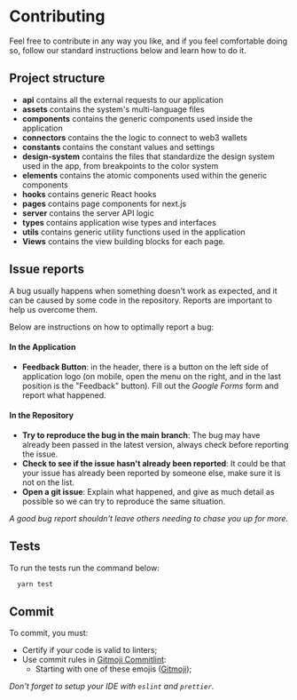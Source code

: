 # Contributing

Feel free to contribute in any way you like, and if you feel comfortable doing so, follow our standard instructions below and learn how to do it.

## Project structure

- **api** contains all the external requests to our application
- **assets** contains the system's multi-language files
- **components** contains the generic components used inside the application
- **connectors** contains the the logic to connect to web3 wallets
- **constants** contains the constant values and settings
- **design-system** contains the files that standardize the design system used in the app, from breakpoints to the color system
- **elements** contains the atomic components used within the generic components
- **hooks** contains generic React hooks
- **pages** contains page components for next.js
- **server** contains the server API logic
- **types** contains application wise types and interfaces
- **utils** contains generic utility functions used in the application
- **Views** contains the view building blocks for each page.

## Issue reports

A bug usually happens when something doesn't work as expected, and it can be caused by some code in the repository. Reports are important to help us overcome them.

Below are instructions on how to optimally report a bug:

#### In the Application

- **Feedback Button**: in the header, there is a button on the left side of application logo (on mobile, open the menu on the right, and in the last position is the "Feedback" button). Fill out the _Google Forms_ form and report what happened.

#### In the Repository

- **Try to reproduce the bug in the main branch**: The bug may have already been passed in the latest version, always check before reporting the issue.
- **Check to see if the issue hasn't already been reported**: It could be that your issue has already been reported by someone else, make sure it is not on the list.
- **Open a git issue**: Explain what happened, and give as much detail as possible so we can try to reproduce the same situation.

_A good bug report shouldn't leave others needing to chase you up for more._

## Tests

To run the tests run the command below:

```bash
  yarn test
```

## Commit

To commit, you must:

- Certify if your code is valid to linters;
- Use commit rules in [Gitmoji Commitlint](https://github.com/arvinxx/gitmoji-commit-workflow/tree/master/packages/commitlint-config#readme):
  - Starting with one of these emojis ([Gitmoji](https://gitmoji.dev));

_Don't forget to setup your IDE with `eslint` and `prettier`._
